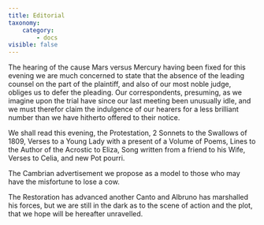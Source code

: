 ```yaml
---
title: Editorial
taxonomy:
    category:
        - docs
visible: false
---
```


The hearing of the cause Mars versus Mercury having been fixed for this evening we are much concerned to state that the absence of the leading counsel on the part of the plaintiff, and also of our most noble judge, obliges us to defer the pleading. Our correspondents, presuming, as we imagine upon the trial have since our last meeting been unusually idle, and we must therefor claim the indulgence of our hearers for a less brilliant number than we have hitherto offered to their notice.

We shall read this evening, the Protestation, 2 Sonnets to the Swallows of 1809, Verses to a Young Lady with a present of a Volume of Poems, Lines to the Author of the Acrostic to Eliza, Song written from a friend to his Wife, Verses to Celia, and new Pot pourri.

The Cambrian advertisement we propose as a model to those who may have the misfortune to lose a cow.

The Restoration has advanced another Canto and Albruno has marshalled his forces, but we are still in the dark as to the scene of action and the plot, that we hope will be hereafter unravelled.